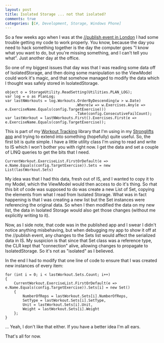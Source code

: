 ```yaml
---
layout: post
title: Isolated Storage ... not that isolated?
comments: true
categories: [C#, Development, Storage, Windows Phone]
---
```

So a few weeks ago when I was at the <a title="http://fmendo.com/may-17th-publish-london" href="http://fmendo.com/may-17th-publish-london">//publish event in London</a> I had some trouble getting my code to work properly. You know, because the day you need to hack something together is the day the computer goes "I know what you want to do, but you're missing something, and I can't tell you what". Just another day at the office.

So one of my biggest issues that day was that I was reading some data off of IsolatedStorage, and then doing some manipulation so the ViewModel could work it's magic, and that somehow managed to modify the data which I thought was safely stored in IsolatedStorage.
```
object o = StorageUtility.ReadSetting(Utilities.PLAN_LOG);
var log = o as PlanLog;
var lastNWorkouts = log.Workouts.OrderByDescending(w > w.Date)
                                .Where(w => w.Exercises.Any(e => e.ExerciseName.Equals(config.TargetExercise)))
                                .Take(config.ConsecutiveFailCount);
var lastWorkout = lastNWorkouts.First().Exercises.First(e => e.ExerciseName.Equals(config.TargetExercise));
```
This is part of my <a title="WorkoutTracker on github" href="https://github.com/fmmendo/WorkoutTracker">Workout Tracking</a> library that I'm using in my <a title="fmendo: WP App - StrongliftsTracker" href="http://fmendo.com/stronglifts-tracker-app">Stronglifts app</a> and trying to extend into something (hopefully) quite useful. So, the first bit is quite simple. I have a little utility class I'm using to read and write to IS which I won't bother you with right now. I get the data and set a couple of LINQ queries to get the bits that I need.
```
CurrentWorkout.ExerciseList.FirstOrDefault(e => e.Name.Equals(config.TargetExercise)).Sets = new List(lastWorkout.Sets)
```
My idea was that I had this data, fresh out of IS, and I wanted to copy it to my Model, which the ViewModel would then access to do it's thing. So rhat this bit of code was supposed to do was create a new List of Set, copying the elements from what I read from Isolated Storage. What was in fact happening is that I was creating a new list but the Set instances were referencing the original data. So when I then modified the data on my new list, the data in Isolated Storage would also get those changes (without me explicitly writing to it).

Now, as I side note, that code was in the published app and I swear I didn't notice anything misbehaving, but when debugging my app to show it off at the //publish event, any changes to the Sets list would affect the serialized data in IS. My suspicion is that since that Set class was a reference type, the CLR kept that "connection" alive, allowing changes to propagate to IsolatedStorage. So it's not as "isolated" as I believed.

In the end I had to modify that one line of code to ensure that I was created new instances of every item:
```
for (int i = 0; i < lastWorkout.Sets.Count; i++)
{
    CurrentWorkout.ExerciseList.FirstOrDefault(e => e.Name.Equals(config.TargetExercise)).Sets[i] = new Set()
    {
        NumberOfReps = lastWorkout.Sets[i].NumberOfReps,
        SetType = lastWorkout.Sets[i].SetType,
        Unit = lastWorkout.Sets[i].Unit,
        Weight = lastWorkout.Sets[i].Weight
    };
}
```
... Yeah, I don't like that either. If you have a better idea I'm all ears.

That's all for now.
